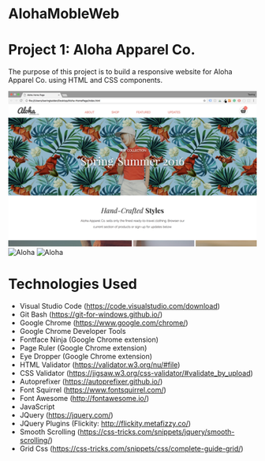 # AlohaMobleWeb

# Project 1: Aloha Apparel Co.
The purpose of this project is to build a responsive website for Aloha Apparel Co. using HTML and CSS components.

![Aloha](alohaKalden.png)
![Aloha](aloha-tablet-600px.png)
![Aloha](aloha-mobile.png)

# Technologies Used
* Visual Studio Code (https://code.visualstudio.com/download) 
* Git Bash (https://git-for-windows.github.io/)
* Google Chrome (https://www.google.com/chrome/)
* Google Chrome Developer Tools
* Fontface Ninja (Google Chrome extension)
* Page Ruler (Google Chrome extension)
* Eye Dropper (Google Chrome extension)
* HTML Validator (https://validator.w3.org/nu/#file)
* CSS Validator (https://jigsaw.w3.org/css-validator/#validate_by_upload)
* Autoprefixer (https://autoprefixer.github.io/)
* Font Squirrel (https://www.fontsquirrel.com/)
* Font Awesome (http://fontawesome.io/)
* JavaScript
* JQuery (https://jquery.com/)
* JQuery Plugins (Flickity: http://flickity.metafizzy.co/)
* Smooth Scrolling (https://css-tricks.com/snippets/jquery/smooth-scrolling/)
* Grid Css (https://css-tricks.com/snippets/css/complete-guide-grid/)
